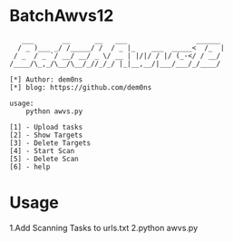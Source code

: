 # BatchAwvs12
       ___       __      __   ___                 ______ 
      / _ )___ _/ /_____/ /  / _ |_    ___  _____<  /_  |
     / _  / _ `/ __/ __/ _ \/ __ | |/|/ / |/ (_-</ / __/ 
    /____/\_,_/\__/\__/_//_/_/ |_|__,__/|___/___/_/____/
                                                        
    [*] Author: dem0ns
    [*] blog: https://github.com/dem0ns

    usage:
        python awvs.py
        
    [1] - Upload tasks
    [2] - Show Targets
    [3] - Delete Targets
    [4] - Start Scan
    [5] - Delete Scan
    [6] - help

# Usage
  1.Add Scanning Tasks to urls.txt
  2.python awvs.py
